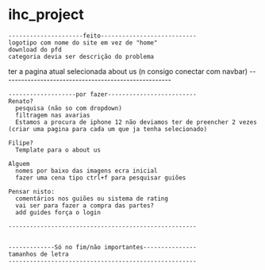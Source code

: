 # ihc_project
	---------------------feito---------------------------
	logotipo com nome do site em vez de "home"
	download do pfd
	categoria devia ser descrição do problema	
  ter a pagina atual selecionada
  about us (n consigo conectar com navbar)
	-----------------------------------------------------

	-------------------por fazer-------------------------
    Renato?
      pesquisa (não so com dropdown)	
      filtragem nas avarias
      Estamos a procura de iphone 12 não deviamos ter de preencher 2 vezes (criar uma pagina para cada um que ja tenha selecionado)
      
    Filipe?
      Template para o about us
      
    Alguem
      nomes por baixo das imagens ecra inicial
      fazer uma cena tipo ctrl+f para pesquisar guiões	

    Pensar nisto:
      comentários nos guiões ou sistema de rating
      vai ser para fazer a compra das partes?
      add guides força o login

	-----------------------------------------------------


	-------------Só no fim/não importantes---------------
	tamanhos de letra
	-----------------------------------------------------
		
